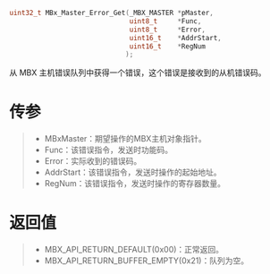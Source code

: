 ```c
uint32_t MBx_Master_Error_Get(_MBX_MASTER *pMaster, 
                              uint8_t     *Func,
                              uint8_t     *Error,
                              uint16_t    *AddrStart,
                              uint16_t    *RegNum
                             );
```

从 MBX 主机错误队列中获得一个错误，这个错误是接收到的从机错误码。

# 传参

> - MBxMaster：期望操作的MBX主机对象指针。
> - Func：该错误指令，发送时功能码。
> - Error：实际收到的错误码。
> - AddrStart：该错误指令，发送时操作的起始地址。
> - RegNum：该错误指令，发送时操作的寄存器数量。

# 返回值

> - MBX_API_RETURN_DEFAULT(0x00)：正常返回。
> - MBX_API_RETURN_BUFFER_EMPTY(0x21)：队列为空。
